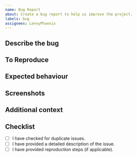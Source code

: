 ```yaml
---
name: Bug Report
about: Create a bug report to help us improve the project.
labels: bug
assignees: LennyPhoenix
---
```


## Describe the bug
<!-- A clear and concise description of what the bug is. Include any applicable error messages. -->

## To Reproduce
<!--
Steps to reproduce the behaviour:
1. Use this code: `...`
2. Enable this feature: `...`
3. Change this attributes: `...`
4. Etc.
-->

## Expected behaviour
<!-- A clear and concise description of what you expected to happen. -->

## Screenshots
<!-- If applicable, add screenshots to help explain your problem. -->

## Additional context
<!-- Add any other context about the problem here. -->

## Checklist
<!-- Place an `X` between the square brackets. -->
- [ ] I have checked for duplicate issues.
- [ ] I have provided a detailed description of the issue.
- [ ] I have provided reproduction steps (if applicable).
